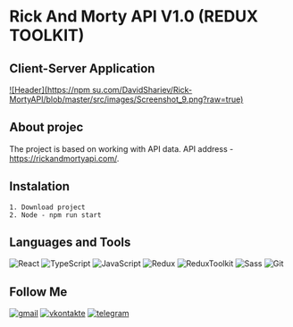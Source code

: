 # Rick And Morty API V1.0 (REDUX TOOLKIT)

## Client-Server Application

[![Header](https://npm su.com/DavidShariev/Rick-MortyAPI/blob/master/src/images/Screenshot_9.png?raw=true)](https://github.com/DavidShariev/)

## About projec

The project is based on working with API data. API address - https://rickandmortyapi.com/.

## Instalation

    1. Download project
    2. Node - npm run start

## Languages and Tools

![React](https://img.shields.io/badge/-React-000?style=for-the-badge&logo=React)
![TypeScript](https://img.shields.io/badge/-TypeScript-000?style=for-the-badge&logo=TypeScript)
![JavaScript](https://img.shields.io/badge/-JavaScript-000?style=for-the-badge&logo=Javascript)
![Redux](https://img.shields.io/badge/-Redux-000?style=for-the-badge&logo=Redux)
![ReduxToolkit](https://img.shields.io/badge/-ReduxToolkit-000?style=for-the-badge&logo=ReduxToolkit)
![Sass](https://img.shields.io/badge/-Sass-000?style=for-the-badge&logo=Sass)
![Git](https://img.shields.io/badge/-Git-000?style=for-the-badge&logo=GiT)

## Follow Me

[![gmail](https://img.shields.io/badge/-gmail-000?style=for-the-badge&logo=gmail)](https://mail.google.com/mail/david.shariev.08@gmail.com)
[![vkontakte](https://img.shields.io/badge/-vk.com-000?style=for-the-badge&logo=vk)](https://vk.com/veirash02)
[![telegram](https://img.shields.io/badge/-telegram-000?style=for-the-badge&logo=telegram)](https://t.me/artrubec)
